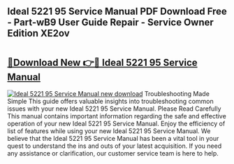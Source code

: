 ## Ideal 5221 95 Service Manual PDF Download Free - Part-wB9 User Guide Repair - Service Owner Edition XE2ov

# <h2><a href="http://bc53744.oget.top/?id=Ideal+5221+95+Service+Manual">🔗Download New 👉🔴 Ideal 5221 95 Service Manual</a></h2>

[![Ideal 5221 95 Service Manual new download](https://i.imgur.com/5g1atiW.png)](http://bc53744.oget.top/?id=Ideal+5221+95+Service+Manual)
Troubleshooting Made Simple This guide offers valuable insights into troubleshooting common issues with your new Ideal 5221 95 Service Manual. Please Read Carefully This manual contains important information regarding the safe and effective operation of your new Ideal 5221 95 Service Manual. Enjoy the efficiency of list of features while using your new Ideal 5221 95 Service Manual. We believe that the Ideal 5221 95 Service Manual has been a vital tool in your quest to understand the ins and outs of your latest acquisition. If you need any assistance or clarification, our customer service team is here to help.
